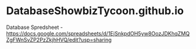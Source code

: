 # DatabaseShowbizTycoon.github.io
Database Spredsheet - https://docs.google.com/spreadsheets/d/1EjSnkpdOH5yw8OozJDKhqZMQZgFWnSvZP2PzZkjhHVQ/edit?usp=sharing
